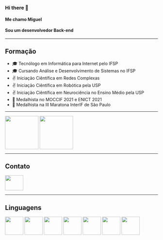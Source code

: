 ### Hi there 👋
#### Me chamo Miguel
#### Sou um desenvolvedor Back-end

----
## Formação

- 🎓 Tecnólogo em Informática para Internet pelo IFSP
- 🎓 Cursando Análise e Desenvolvimento de Sistemas no IFSP
- ✌ Iniciação Ciêntífica em Redes Complexas
- ✌ Iniciação Ciêntífica em Robótica pela USP
- ✌ Iniciação Ciêntífica em Neurociência no Ensino Médio pela USP
- 🥇 Medalhista no MOCCIF 2021 e ENICT 2021
- 🥈 Medalhista na III Maratona InterIF de São Paulo

----
<div>
    <img src="https://github-readme-stats.vercel.app/api?username=Miguel-Silva-Alves&show_icons=true&theme=radical" height="110em" align="center" />
    <img src="https://github-readme-stats.vercel.app/api/top-langs/?username=Miguel-Silva-Alves&layout=compact" height="110em" align="center" />
</div>

----
## Contato

<img src="https://cdn.jsdelivr.net/gh/devicons/devicon/icons/linkedin/linkedin-original-wordmark.svg" aligned="center" height="50" width="60"  />
          

----
## Linguagens

<div>
    <img src="https://cdn.jsdelivr.net/gh/devicons/devicon/icons/python/python-original.svg" align="center" heigth="50" width="60">
    <img src="https://cdn.jsdelivr.net/gh/devicons/devicon/icons/java/java-original.svg" align="center" heigth="50" width="60">
    <img src="https://cdn.jsdelivr.net/gh/devicons/devicon/icons/html5/html5-original-wordmark.svg" align="center" heigth="50" width="60">
    <img src="https://cdn.jsdelivr.net/gh/devicons/devicon/icons/css3/css3-original-wordmark.svg" align="center" heigth="50" width="60">
    <img src="https://cdn.jsdelivr.net/gh/devicons/devicon/icons/docker/docker-original-wordmark.svg" align="center" heigth="50" width="60">
    <img src="https://cdn.jsdelivr.net/gh/devicons/devicon/icons/django/django-plain-wordmark.svg" align="center" heigth="50" width="60">
    <img src="https://cdn.jsdelivr.net/gh/devicons/devicon/icons/android/android-plain-wordmark.svg" align="center" heigth="50" width="60">
</div>

<!--
**Miguel-Silva-Alves/Miguel-Silva-Alves** is a ✨ _special_ ✨ repository because its `README.md` (this file) appears on your GitHub profile.

Here are some ideas to get you started:

- 🔭 I’m currently working on ...
- 🌱 I’m currently learning ...
- 👯 I’m looking to collaborate on ...
- 🤔 I’m looking for help with ...
- 💬 Ask me about ...
- 📫 How to reach me: ...
- 😄 Pronouns: ...
- ⚡ Fun fact: ...
-->
